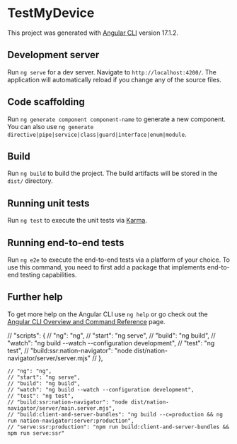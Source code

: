 # TestMyDevice

This project was generated with [Angular CLI](https://github.com/angular/angular-cli) version 17.1.2.

## Development server

Run `ng serve` for a dev server. Navigate to `http://localhost:4200/`. The application will automatically reload if you change any of the source files.

## Code scaffolding

Run `ng generate component component-name` to generate a new component. You can also use `ng generate directive|pipe|service|class|guard|interface|enum|module`.

## Build

Run `ng build` to build the project. The build artifacts will be stored in the `dist/` directory.

## Running unit tests

Run `ng test` to execute the unit tests via [Karma](https://karma-runner.github.io).

## Running end-to-end tests

Run `ng e2e` to execute the end-to-end tests via a platform of your choice. To use this command, you need to first add a package that implements end-to-end testing capabilities.

## Further help

To get more help on the Angular CLI use `ng help` or go check out the [Angular CLI Overview and Command Reference](https://angular.io/cli) page.
 
 // "scripts": {
  //   "ng": "ng",
  //   "start": "ng serve",
  //   "build": "ng build",
  //   "watch": "ng build --watch --configuration development",
  //   "test": "ng test",
  //   "build:ssr:nation-navigator": "node dist/nation-navigator/server/server.mjs"
  // },



    // "ng": "ng",
    // "start": "ng serve",
    // "build": "ng build",
    // "watch": "ng build --watch --configuration development",
    // "test": "ng test",
    // "build:ssr:nation-navigator": "node dist/nation-navigator/server/main.server.mjs",
    // "build:client-and-server-bundles": "ng build --c=production && ng run nation-navigator:server:production",
    // "serve:ssr:production": "npm run build:client-and-server-bundles && npm run serve:ssr"
